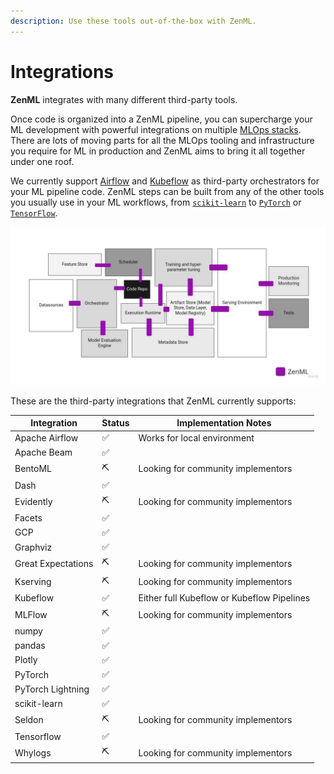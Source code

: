 ```yaml
---
description: Use these tools out-of-the-box with ZenML.
---
```


# Integrations

**ZenML** integrates with many different third-party tools.

Once code is organized into a ZenML pipeline, you can supercharge your ML development with powerful integrations on multiple [MLOps stacks](core-concepts.md). There are lots of moving parts for all the MLOps tooling and infrastructure you require for ML in production and ZenML aims to bring it all together under one roof.

We currently support [Airflow](https://airflow.apache.org/) and [Kubeflow](https://www.kubeflow.org/) as third-party orchestrators for your ML pipeline code. ZenML steps can be built from any of the other tools you usually use in your ML workflows, from [`scikit-learn`](https://scikit-learn.org/stable/) to [`PyTorch`](https://pytorch.org/) or [`TensorFlow`](https://www.tensorflow.org/).

![ZenML is the glue](assets/zenml-is-the-glue.jpeg)

These are the third-party integrations that ZenML currently supports:

| Integration        | Status | Implementation Notes                       |
| ------------------ | ------ | ------------------------------------------ |
| Apache Airflow     | ✅      | Works for local environment                |
| Apache Beam        | ✅      |                                            |
| BentoML            | ⛏      | Looking for community implementors         |
| Dash               | ✅      |                                            |
| Evidently          | ⛏      | Looking for community implementors         |
| Facets             | ✅      |                                            |
| GCP                | ✅      |                                            |
| Graphviz           | ✅      |                                            |
| Great Expectations | ⛏      | Looking for community implementors         |
| Kserving           | ⛏      | Looking for community implementors         |
| Kubeflow           | ✅      | Either full Kubeflow or Kubeflow Pipelines |
| MLFlow             | ⛏      | Looking for community implementors         |
| numpy              | ✅      |                                            |
| pandas             | ✅      |                                            |
| Plotly             | ✅      |                                            |
| PyTorch            | ✅      |                                            |
| PyTorch Lightning  | ✅      |                                            |
| scikit-learn       | ✅      |                                            |
| Seldon             | ⛏      | Looking for community implementors         |
| Tensorflow         | ✅      |                                            |
| Whylogs            | ⛏      | Looking for community implementors         |